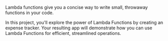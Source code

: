 Lambda functions give you a concise way to write small, throwaway functions in your code.

In this project, you'll explore the power of Lambda Functions by creating an expense tracker. Your resulting app will demonstrate how you can use Lambda Functions for efficient, streamlined operations.
